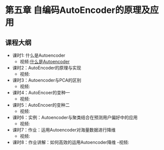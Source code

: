 # 第五章 自编码AutoEncoder的原理及应用 
## 课程大纲
- 课时1: 什么是Autoencoder
    - 视频:[什么是Autoencoder]()
- 课时2：AutoEncoder的原理与实现
    - 视频:[]()
- 课时3：Autoencoder与PCA的区别
    - 视频:[]()
- 课时4：AutoEncoer的变种一
    - 视频:[]()
- 课时5：AutoEncoer的变种二
    - 视频:[]()
- 课时6：实例：Autoencoder与聚类结合在预测用户偏好中的应用
    - 视频:[]()
- 课时7：作业：运用Autoencoder对海量数据进行降维
    - 视频:[]()
- 课时8：作业讲解：如何高效的运用Autoencoder降维
    -视频:[]()
